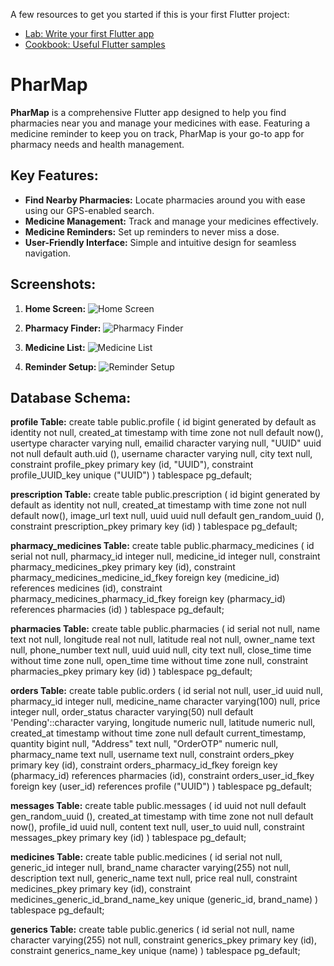 A few resources to get you started if this is your first Flutter project:

- [Lab: Write your first Flutter app](https://docs.flutter.dev/get-started/codelab)
- [Cookbook: Useful Flutter samples](https://docs.flutter.dev/cookbook)

# PharMap

**PharMap** is a comprehensive Flutter app designed to help you find pharmacies near you and manage your medicines with ease. Featuring a medicine reminder to keep you on track, PharMap is your go-to app for pharmacy needs and health management.

## Key Features:
- **Find Nearby Pharmacies:** Locate pharmacies around you with ease using our GPS-enabled search.
- **Medicine Management:** Track and manage your medicines effectively.
- **Medicine Reminders:** Set up reminders to never miss a dose.
- **User-Friendly Interface:** Simple and intuitive design for seamless navigation.

## Screenshots:

1. **Home Screen:** 
   ![Home Screen](images/home-screen-screenshot.png)
   
2. **Pharmacy Finder:** 
   ![Pharmacy Finder](images/pharmacy-finder-screenshot.png)
   
3. **Medicine List:** 
   ![Medicine List](images/medicine-list-screenshot.png)
   
4. **Reminder Setup:** 
   ![Reminder Setup](images/reminder-setup-screenshot.png)

## Database Schema:

**profile Table:**
create table
  public.profile (
    id bigint generated by default as identity not null,
    created_at timestamp with time zone not null default now(),
    usertype character varying null,
    emailid character varying null,
    "UUID" uuid not null default auth.uid (),
    username character varying null,
    city text null,
    constraint profile_pkey primary key (id, "UUID"),
    constraint profile_UUID_key unique ("UUID")
  ) tablespace pg_default;

**prescription Table:**
create table
  public.prescription (
    id bigint generated by default as identity not null,
    created_at timestamp with time zone not null default now(),
    image_url text null,
    uuid uuid null default gen_random_uuid (),
    constraint prescription_pkey primary key (id)
  ) tablespace pg_default;

**pharmacy_medicines Table:**
create table
  public.pharmacy_medicines (
    id serial not null,
    pharmacy_id integer null,
    medicine_id integer null,
    constraint pharmacy_medicines_pkey primary key (id),
    constraint pharmacy_medicines_medicine_id_fkey foreign key (medicine_id) references medicines (id),
    constraint pharmacy_medicines_pharmacy_id_fkey foreign key (pharmacy_id) references pharmacies (id)
  ) tablespace pg_default;

**pharmacies Table:**
create table
  public.pharmacies (
    id serial not null,
    name text not null,
    longitude real not null,
    latitude real not null,
    owner_name text null,
    phone_number text null,
    uuid uuid null,
    city text null,
    close_time time without time zone null,
    open_time time without time zone null,
    constraint pharmacies_pkey primary key (id)
  ) tablespace pg_default;

**orders Table:**
create table
  public.orders (
    id serial not null,
    user_id uuid null,
    pharmacy_id integer null,
    medicine_name character varying(100) null,
    price integer null,
    order_status character varying(50) null default 'Pending'::character varying,
    longitude numeric null,
    latitude numeric null,
    created_at timestamp without time zone null default current_timestamp,
    quantity bigint null,
    "Address" text null,
    "OrderOTP" numeric null,
    pharmacy_name text null,
    username text null,
    constraint orders_pkey primary key (id),
    constraint orders_pharmacy_id_fkey foreign key (pharmacy_id) references pharmacies (id),
    constraint orders_user_id_fkey foreign key (user_id) references profile ("UUID")
  ) tablespace pg_default;

**messages Table:**
create table
  public.messages (
    id uuid not null default gen_random_uuid (),
    created_at timestamp with time zone not null default now(),
    profile_id uuid null,
    content text null,
    user_to uuid null,
    constraint messages_pkey primary key (id)
  ) tablespace pg_default;

**medicines Table:**
create table
  public.medicines (
    id serial not null,
    generic_id integer null,
    brand_name character varying(255) not null,
    description text null,
    generic_name text null,
    price real null,
    constraint medicines_pkey primary key (id),
    constraint medicines_generic_id_brand_name_key unique (generic_id, brand_name)
  ) tablespace pg_default;

**generics Table:**
create table
  public.generics (
    id serial not null,
    name character varying(255) not null,
    constraint generics_pkey primary key (id),
    constraint generics_name_key unique (name)
  ) tablespace pg_default;

